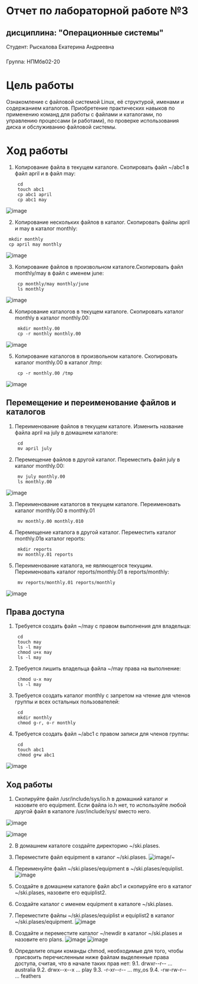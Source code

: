 # Отчет по лабораторной работе №3 
## дисциплина: "Операционные системы"

Студент: Рыскалова Екатерина Андреевна
###
Группа: НПМбв02-20


# Цель работы

Ознакомление с файловой системой Linux, её структурой, именами и содержанием
каталогов. Приобретение практических навыков по применению команд для работы
с файлами и каталогами, по управлению процессами (и работами), по проверке использования диска и обслуживанию файловой системы.


# Ход работы

1. Копирование файла в текущем каталоге. Скопировать файл ~/abc1 в файл april
и в файл may:
   ``` shell
    cd
    touch abc1
    cp abc1 april
    cp abc1 may
   ```
![image](https://github.com/rinakatty/study_2023-2024_os-intro/assets/160457049/634aba3b-26cc-4515-b598-5b7f8fec2b6c)

 2. Копирование нескольких файлов в каталог. Скопировать файлы april и may в каталог
monthly:
   ``` shell
    mkdir monthly
    cp april may monthly
   ```
![image](https://github.com/rinakatty/study_2023-2024_os-intro/assets/160457049/9414c929-831f-42bf-aba7-988108c321a9)

3. Копирование файлов в произвольном каталоге.Скопировать файл monthly/may в файл
с именем june:
   ``` shell
    cp monthly/may monthly/june
    ls monthly
   ```
![image](https://github.com/rinakatty/study_2023-2024_os-intro/assets/160457049/e5ec7fad-1272-4787-b5e3-a9cffba5948f)

4. Копирование каталогов в текущем каталоге. Скопировать каталог monthly в каталог
monthly.00:
   ``` shell
    mkdir monthly.00
    cp -r monthly monthly.00
   ```
![image](https://github.com/rinakatty/study_2023-2024_os-intro/assets/160457049/43ba3bb1-00cc-4035-bd7b-2a31a38ec4da)

5. Копирование каталогов в произвольном каталоге. Скопировать каталог monthly.00
в каталог /tmp:
   ``` shell
    cp -r monthly.00 /tmp
   ```
![image](https://github.com/rinakatty/study_2023-2024_os-intro/assets/160457049/153c1b73-3e33-4f6f-aefe-3a71e0a70526)

## Перемещение и переименование файлов и каталогов

1. Переименование файлов в текущем каталоге. Изменить название файла april на
july в домашнем каталоге:
   ``` shell
    cd
    mv april july
   ```
2. Перемещение файлов в другой каталог. Переместить файл july в каталог monthly.00:
   ``` shell
    mv july monthly.00
    ls monthly.00
   ```
![image](https://github.com/rinakatty/study_2023-2024_os-intro/assets/160457049/a1d3ad2f-194c-410f-b794-084c4c0d473e)

3. Переименование каталогов в текущем каталоге. Переименовать каталог monthly.00
в monthly.01
   ``` shell
    mv monthly.00 monthly.010
   ```
4. Перемещение каталога в другой каталог. Переместить каталог monthly.01в каталог
reports:
   ``` shell
    mkdir reports
    mv monthly.01 reports
   ```
5. Переименование каталога, не являющегося текущим. Переименовать каталог
reports/monthly.01 в reports/monthly:
   ``` shell
    mv reports/monthly.01 reports/monthly
   ```
![image](https://github.com/rinakatty/study_2023-2024_os-intro/assets/160457049/cbb1f667-9492-417d-be98-fa694cf58e7d)


## Права доступа

1. Требуется создать файл ~/may с правом выполнения для владельца:
   ``` shell
    cd
    touch may
    ls -l may
    chmod u+x may
    ls -l may
   ```
2. Требуется лишить владельца файла ~/may права на выполнение:
   ``` shell
    chmod u-x may
    ls -l may
   ```
3. Требуется создать каталог monthly с запретом на чтение для членов группы и всех
остальных пользователей:
   ``` shell
    cd
    mkdir monthly
    chmod g-r, o-r monthly
   ```
4. Требуется создать файл ~/abc1 с правом записи для членов группы:
   ``` shell
    cd
    touch abc1
    chmod g+w abc1
   ```
![image](https://github.com/rinakatty/study_2023-2024_os-intro/assets/160457049/dfaa9803-b45f-4d47-991a-cfa198340535)

## Ход работы

1. Скопируйте файл /usr/include/sys/io.h в домашний каталог и назовите его
equipment. Если файла io.h нет, то используйте любой другой файл в каталоге
/usr/include/sys/ вместо него.

![image](https://github.com/rinakatty/study_2023-2024_os-intro/assets/160457049/e18a90a3-04d0-4cb8-8951-40c823a2c19b)

![image](https://github.com/rinakatty/study_2023-2024_os-intro/assets/160457049/5a004533-eeb4-4034-9130-fdee6873e8e6)
   

2. В домашнем каталоге создайте директорию ~/ski.plases.
3. Переместите файл equipment в каталог ~/ski.plases.
![image](https://github.com/rinakatty/study_2023-2024_os-intro/assets/160457049/6edd2812-8d77-4160-9482-402426f52d97)/~
4. Переименуйте файл ~/ski.plases/equipment в ~/ski.plases/equiplist.
![image](https://github.com/rinakatty/study_2023-2024_os-intro/assets/160457049/a5a148d9-0824-4f3d-9937-adcabc6d44fd)

5. Создайте в домашнем каталоге файл abc1 и скопируйте его в каталог
~/ski.plases, назовите его equiplist2.
6. Создайте каталог с именем equipment в каталоге ~/ski.plases.
7. Переместите файлы ~/ski.plases/equiplist и equiplist2 в каталог
~/ski.plases/equipment.
![image](https://github.com/rinakatty/study_2023-2024_os-intro/assets/160457049/01f9e99e-de79-46d2-bb5b-a877fce98b77)

8. Создайте и переместите каталог ~/newdir в каталог ~/ski.plases и назовите
его plans.
![image](https://github.com/rinakatty/study_2023-2024_os-intro/assets/160457049/5bf7d086-5da5-436b-89c9-d118213b7f52)
![image](https://github.com/rinakatty/study_2023-2024_os-intro/assets/160457049/3cbf3fea-3a97-4b41-bb80-024e92aa3185)

9. Определите опции команды chmod, необходимые для того, чтобы присвоить перечисленным ниже файлам выделенные права доступа, считая, что в начале таких прав
нет:
9.1. drwxr--r-- ... australia
9.2. drwx--x--x ... play
9.3. -r-xr--r-- ... my_os
9.4. -rw-rw-r-- ... feathers
   





   
   
